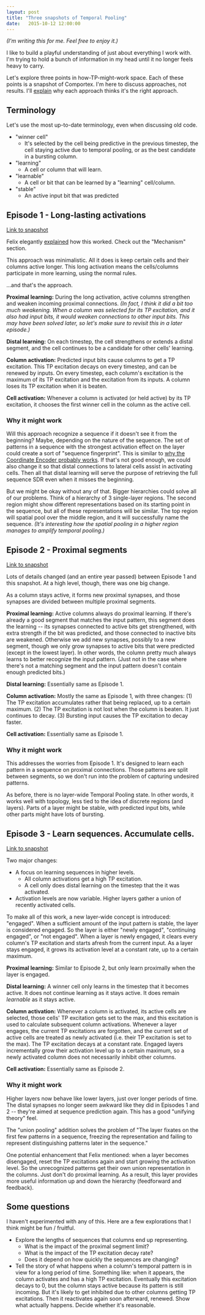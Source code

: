 ```yaml
---
layout: post
title: "Three snapshots of Temporal Pooling"
date:   2015-10-12 12:00:00
---
```


_(I'm writing this for me. Feel free to enjoy it.)_

I like to build a playful understanding of just about everything I
work with. I'm trying to hold a bunch of information in my head until
it no longer feels heavy to carry.

Let's explore three points in how-TP-might-work space. Each of these
points is a snapshot of Comportex. I'm here to discuss approaches, not
results. I'll [explain](https://xkcd.com/106/) why each approach
thinks it's the right approach.

## Terminology

Let's use the most up-to-date terminology, even when discussing old
code.

- "winner cell"
  - It's selected by the cell being predictive in the previous
    timestep, the cell staying active due to temporal pooling, or as
    the best candidate in a bursting column.
- "learning"
  - A cell or column that will learn.
- "learnable"
  - A cell or bit that can be learned by a "learning" cell/column.
- "stable"
  - An active input bit that was predicted

## Episode 1 - Long-lasting activations

[Link to snapshot](https://github.com/nupic-community/comportex/tree/779374d276ae15174d16c5ff5deab501f1f699e4)

Felix elegantly
[explained](http://floybix.github.io/2014/09/26/temporal-pooling-mechanism)
how this worked. Check out the "Mechanism" section.

This approach was minimalistic. All it does is keep certain cells and
their columns active longer. This long activation means the
cells/columns participate in more learning, using the normal rules.

...and that's the approach.

**Proximal learning:** During the long activation, active columns
strengthen and weaken incoming proximal connections. _(In fact, I
think it did a bit too much weakening. When a column was selected for
its TP excitation, *and* it also had input bits, it would weaken
connections to other input bits. This may have been solved later, so
let's make sure to revisit this in a later episode.)_

**Distal learning:** On each timestep, the cell strengthens or extends
a distal segment, and the cell continues to be a candidate for other
cells' learning.

**Column activation:** Predicted input bits cause columns to get a TP
excitation. This TP excitation decays on every timestep, and can be
renewed by inputs. On every timestep, each column's excitation is the
maximum of its TP excitation and the excitation from its inputs. A
column loses its TP excitation when it is beaten.

**Cell activation:** Whenever a column is activated (or held active)
by its TP excitation, it chooses the first winner cell in the column
as the active cell.

### Why it might work

Will this approach recognize a sequence if it doesn't see it from the
beginning? Maybe, depending on the nature of the sequence. The set of
patterns in a sequence with the strongest activation effect on the
layer could create a sort of "sequence fingerprint". This is similar
to
[why the Coordinate Encoder probably works](http://mrcslws.com/gorilla/?path=hotgym.clj#probabilistic). If
that's not good enough, we could also change it so that distal
connections to lateral cells assist in activating cells. Then all that
distal learning will serve the purpose of retrieving the full sequence
SDR even when it misses the beginning.

But we might be okay without any of that. Bigger hierarchies could
solve all of our problems. Think of a hierarchy of 3 single-layer
regions. The second region might show different representations based
on its starting point in the sequence, but all of these
representations will be similar. The top region will spatial pool over
the middle region, and it will successfully name the sequence. _(It's
interesting how the spatial pooling in a higher region manages to
amplify temporal pooling.)_

## Episode 2 - Proximal segments

[Link to snapshot](https://github.com/nupic-community/comportex/tree/0ae54788dfb2b514d679d2269066f6041d8ee542)

Lots of details changed (and an entire year passed) between Episode 1
and this snapshot. At a high level, though, there was one big change.

As a column stays active, it forms new proximal synapses, and those
synapses are divided between multiple proximal segments.

**Proximal learning:** Active columns always do proximal learning. If
there's already a good segment that matches the input pattern, this
segment does the learning -- its synapses connected to active bits get
strengthened, with extra strength if the bit was predicted, and those
connected to inactive bits are weakened. Otherwise we add new
synapses, possibly to a new segment, though we only grow synapses to
active bits that were predicted (except in the lowest layer). In other
words, the column pretty much always learns to better recognize the
input pattern. (Just not in the case where there's not a matching
segment and the input pattern doesn't contain enough predicted bits.)

**Distal learning:** Essentially same as Episode 1.

**Column activation:** Mostly the same as Episode 1, with three
changes: (1) The TP excitation accumulates rather that being replaced,
up to a certain maximum. (2) The TP excitation is not lost when the
column is beaten. It just continues to decay. (3) Bursting input
causes the TP excitation to decay faster.

**Cell activation:** Essentially same as Episode 1.

### Why it might work

This addresses the worries from Episode 1. It's designed to learn each
pattern in a sequence on proximal connections. Those patterns are
split between segments, so we don't run into the problem of capturing
undesired patterns.

As before, there is no layer-wide Temporal Pooling state. In other
words, it works well with topology, less tied to the idea of discrete
regions (and layers). Parts of a layer might be stable, with predicted
input bits, while other parts might have lots of bursting.

## Episode 3 - Learn sequences. Accumulate cells.

[Link to snapshot](https://github.com/nupic-community/comportex/tree/d2435e8339c5e6b51ae0f3470ae88a77b00916df)

Two major changes:

- A focus on learning sequences in higher levels.
  - All column activations get a high TP excitation.
  - A cell only does distal learning on the timestep that the it was
    activated.
- Activation levels are now variable. Higher layers gather a union of
  recently activated cells.

To make all of this work, a new layer-wide concept is introduced:
"engaged". When a sufficient amount of the input pattern is stable,
the layer is considered engaged. So the layer is either "newly
engaged", "continuing engaged", or "not engaged". When a layer is
newly engaged, it clears every column's TP excitation and starts
afresh from the current input. As a layer stays engaged, it grows its
activation level at a constant rate, up to a certain maximum.

**Proximal learning:** Similar to Episode 2, but only learn proximally
when the layer is engaged.

**Distal learning:** A winner cell only learns in the timestep that it
becomes active. It does not continue learning as it stays active. It
does remain _learnable_ as it stays active.

**Column activation:** Whenever a column is activated, its active
cells are selected, those cells' TP excitation gets set to the max,
and this excitation is used to calculate subsequent column
activations. Whenever a layer engages, the current TP excitations are
forgotten, and the current set of active cells are treated as newly
activated (i.e. their TP excitation is set to the max). The TP
excitation decays at a constant rate. Engaged layers incrementally
grow their activation level up to a certain maximum, so a newly
activated column does not necessarily inhibit other columns.

**Cell activation:** Essentially same as Episode 2.

### Why it might work

Higher layers now behave like lower layers, just over longer periods
of time. The distal synapses no longer seem awkward like they did in
Episodes 1 and 2 -- they're aimed at sequence prediction again. This
has a good "unifying theory" feel.

The "union pooling" addition solves the problem of "The layer fixates
on the first few patterns in a sequence, freezing the representation
and failing to represent distinguishing patterns later in the
sequence."

One potential enhancement that Felix mentioned: when a layer becomes
disengaged, reset the TP excitations again and start growing the
activation level. So the unrecognized patterns get their own union
representation in the columns. Just don't do proximal learning. As a
result, this layer provides more useful information up and down the
hierarchy (feedforward and feedback).

## Some questions

I haven't experimented with any of this. Here are a few explorations
that I think might be fun / fruitful.

- Explore the lengths of sequences that columns end up representing.
  - What is the impact of the proximal segment limit?
  - What is the impact of the TP excitation decay rate?
  - Does it depend on how quickly the sequences are changing?
- Tell the story of what happens when a column's temporal pattern is
  in view for a long period of time. Something like: when it appears,
  the column activates and has a high TP excitation. Eventually this
  excitation decays to 0, but the column stays active because its
  pattern is still incoming. But it's likely to get inhibited due to
  other columns getting TP excitations. Then it reactivates again soon
  afterward, renewed. Show what actually happens. Decide whether it's
  reasonable.

